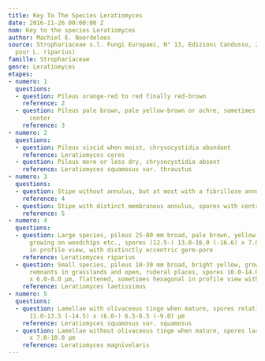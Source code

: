 ```yaml
---
title: Key To The Species Leratiomyces
date: 2016-11-26 00:00:00 Z
nom: Key to the species Leratiomyces
author: Machiel E. Noordeloos
source: Strophariaceae s.l. Fungi Europaei, N° 13, Edizioni Candusso, 2011 (Adaptée
  pour L. riparius)
famille: Strophariaceae
genre: Leratiomyces
etapes:
- numero: 1
  questions:
  - question: Pileus orange-red to red finally red-brown
    reference: 2
  - question: Pileus pale brown, pale yellow-brown or ochre, sometimes with ochre-brown
      center
    reference: 3
- numero: 2
  questions:
  - question: Pileus viscid when moist, chrysocystidia abundant
    reference: Leratiomyces ceres
  - question: Pileus more or less dry, chrysocystidia absent
    reference: Leratiomyces squamosus var. thraustus
- numero: 3
  questions:
  - question: Stipe without annulus, but at most with a fibrillose annuliform zone
    reference: 4
  - question: Stipe with distinct membranous annulus, spores with central germ pore
    reference: 5
- numero: 4
  questions:
  - question: Large species, pileus 25-80 mm broad, pale brown, yellow-brown, or orange-ochraceous,
      growing on woodchips etc., spores (12.5-) 13.0-16.0 (-16.6) x 7.0-9.0 μm, oval
      in profile view, with distinctly eccentric germ-pore
    reference: Leratiomyces riparius
  - question: Small species, pileus 10-30 mm broad, bright yellow, growing on grass
      remnants in grasslands and open, ruderal places, spores 10.0-14.0 x 7.0-9.0
      x 6.0-8.0 μm, flattened, sometimes hexagonal in profile view with central germ-pore
    reference: Leratiomyces laetissimus
- numero: 5
  questions:
  - question: Lamellae with olivaceous tinge when mature, spores relatively small,
      11.0-13.5 (-14.5) x (6.0-) 6.5-8.5 (-9.0) μm
    reference: Leratiomyces squamosus var. squamosus
  - question: Lamellae without olivaceous tinge when mature, spores larger, 12.0-16.5
      x 7.0-10.0 μm
    reference: Leratiomyces magnivelaris
---
```


